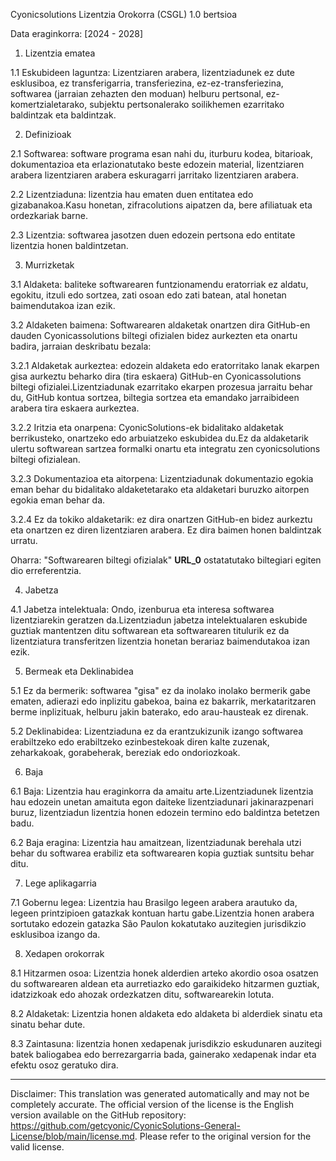Cyonicsolutions Lizentzia Orokorra (CSGL)
1.0 bertsioa

Data eraginkorra: [2024 - 2028]

1. Lizentzia ematea

1.1 Eskubideen laguntza: Lizentziaren arabera, lizentziadunek ez dute esklusiboa, ez transferigarria, transferiezina, ez-ez-transferiezina, softwarea (jarraian zehazten den moduan) helburu pertsonal, ez-komertzialetarako, subjektu pertsonalerako soilikhemen ezarritako baldintzak eta baldintzak.

2. Definizioak

2.1 Softwarea: software programa esan nahi du, iturburu kodea, bitarioak, dokumentazioa eta erlazionatutako beste edozein material, lizentziaren arabera lizentziaren arabera eskuragarri jarritako lizentziaren arabera.

2.2 Lizentziaduna: lizentzia hau ematen duen entitatea edo gizabanakoa.Kasu honetan, zifracolutions aipatzen da, bere afiliatuak eta ordezkariak barne.

2.3 Lizentzia: softwarea jasotzen duen edozein pertsona edo entitate lizentzia honen baldintzetan.

3. Murrizketak

3.1 Aldaketa: baliteke softwarearen funtzionamendu eratorriak ez aldatu, egokitu, itzuli edo sortzea, zati osoan edo zati batean, atal honetan baimendutakoa izan ezik.

3.2 Aldaketen baimena: Softwarearen aldaketak onartzen dira GitHub-en dauden Cyonicassolutions biltegi ofizialen bidez aurkezten eta onartu badira, jarraian deskribatu bezala:

3.2.1 Aldaketak aurkeztea: edozein aldaketa edo eratorritako lanak ekarpen gisa aurkeztu beharko dira (tira eskaera) GitHub-en Cyonicassolutions biltegi ofizialei.Lizentziadunak ezarritako ekarpen prozesua jarraitu behar du, GitHub kontua sortzea, biltegia sortzea eta emandako jarraibideen arabera tira eskaera aurkeztea.

3.2.2 Iritzia eta onarpena: CyonicSolutions-ek bidalitako aldaketak berrikusteko, onartzeko edo arbuiatzeko eskubidea du.Ez da aldaketarik ulertu softwarean sartzea formalki onartu eta integratu zen cyonicsolutions biltegi ofizialean.

3.2.3 Dokumentazioa eta aitorpena: Lizentziadunak dokumentazio egokia eman behar du bidalitako aldaketetarako eta aldaketari buruzko aitorpen egokia eman behar da.

3.2.4 Ez da tokiko aldaketarik: ez dira onartzen GitHub-en bidez aurkeztu eta onartzen ez diren lizentziaren arabera. Ez dira baimen honen baldintzak urratu.

Oharra: "Softwarearen biltegi ofizialak" __URL_0__ ostatatutako biltegiari egiten dio erreferentzia.

4. Jabetza

4.1 Jabetza intelektuala: Ondo, izenburua eta interesa softwarea lizentziarekin geratzen da.Lizentziadun jabetza intelektualaren eskubide guztiak mantentzen ditu softwarean eta softwarearen titulurik ez da lizentziatura transferitzen lizentzia honetan berariaz baimendutakoa izan ezik.

5. Bermeak eta Deklinabidea

5.1 Ez da bermerik: softwarea "gisa" ez da inolako inolako bermerik gabe ematen, adierazi edo inplizitu gabekoa, baina ez bakarrik, merkataritzaren berme inplizituak, helburu jakin baterako, edo arau-hausteak ez direnak.

5.2 Deklinabidea: Lizentziaduna ez da erantzukizunik izango softwarea erabiltzeko edo erabiltzeko ezinbestekoak diren kalte zuzenak, zeharkakoak, gorabeherak, bereziak edo ondoriozkoak.

6. Baja

6.1 Baja: Lizentzia hau eraginkorra da amaitu arte.Lizentziadunek lizentzia hau edozein unetan amaituta egon daiteke lizentziadunari jakinarazpenari buruz, lizentziadun lizentzia honen edozein termino edo baldintza betetzen badu.

6.2 Baja eragina: Lizentzia hau amaitzean, lizentziadunak berehala utzi behar du softwarea erabiliz eta softwarearen kopia guztiak suntsitu behar ditu.

7. Lege aplikagarria

7.1 Gobernu legea: Lizentzia hau Brasilgo legeen arabera arautuko da, legeen printzipioen gatazkak kontuan hartu gabe.Lizentzia honen arabera sortutako edozein gatazka São Paulon kokatutako auzitegien jurisdikzio esklusiboa izango da.

8. Xedapen orokorrak

8.1 Hitzarmen osoa: Lizentzia honek alderdien arteko akordio osoa osatzen du softwarearen aldean eta aurretiazko edo garaikideko hitzarmen guztiak, idatzizkoak edo ahozak ordezkatzen ditu, softwarearekin lotuta.

8.2 Aldaketak: Lizentzia honen aldaketa edo aldaketa bi alderdiek sinatu eta sinatu behar dute.

8.3 Zaintasuna: lizentzia honen xedapenak jurisdikzio eskudunaren auzitegi batek baliogabea edo berrezargarria bada, gainerako xedapenak indar eta efektu osoz geratuko dira.

---
Disclaimer: This translation was generated automatically and may not be completely accurate. The official version of the license is the English version available on the GitHub repository: https://github.com/getcyonic/CyonicSolutions-General-License/blob/main/license.md. Please refer to the original version for the valid license.